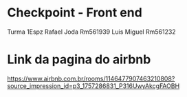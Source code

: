 # Checkpoint - Front end

Turma 1Espz
Rafael Joda Rm561939
Luis Miguel Rm561232

# Link da pagina do airbnb 
https://www.airbnb.com.br/rooms/1146477907463210808?source_impression_id=p3_1757286831_P316UwyAkcgFAOBH
